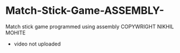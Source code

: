 # Match-Stick-Game-ASSEMBLY-
Match stick game programmed using assembly COPYWRIGHT NIKHIL MOHITE

* video not uploaded

